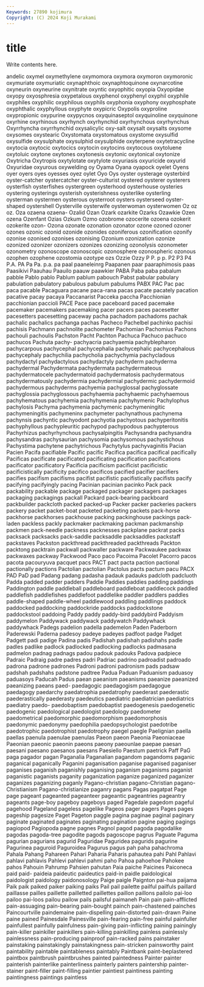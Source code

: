 ```yaml
---
Keywords: 27890 kojimura
Copyright: (C) 2024 Koji Murakami
---
```


# title

Write contents here.



andelic oxymel oxymethylene oxymomora oxymora oxymoron oxymoronic oxymuriate oxymuriatic
oxynaphthoic oxynaphtoquinone oxynarcotine oxyneurin oxyneurine oxynitrate oxyntic oxyophitic oxyopia Oxyopidae
oxyopy oxyosphresia oxypetalous oxyphenol oxyphenyl oxyphil oxyphile oxyphiles oxyphilic oxyphilous
oxyphils oxyphonia oxyphony oxyphosphate oxyphthalic oxyphyllous oxyphyte oxypicric Oxypolis oxyproline
oxypropionic oxypurine oxypycnos oxyquinaseptol oxyquinoline oxyquinone oxyrhine oxyrhinous oxyrhynch oxyrhynchid
oxyrhynchous oxyrhynchus Oxyrrhyncha oxyrrhynchid oxysalicylic oxy-salt oxysalt oxysalts oxysome oxysomes
oxystearic Oxystomata oxystomatous oxystome oxysulfid oxysulfide oxysulphate oxysulphid oxysulphide oxyterpene
oxytetracycline oxytocia oxytocic oxytocics oxytocin oxytocins oxytocous oxytoluene oxytoluic oxytone
oxytones oxytonesis oxytonic oxytonical oxytonize Oxytricha Oxytropis oxytylotate oxytylote oxyuriasis
oxyuricide oxyurid Oxyuridae oxyurous oxywelding oy Oyama Oyana oyapock oyelet
Oyens oyer oyers oyes oyesses oyez oylet Oyo Oys oyster
oysterage oysterbird oyster-catcher oystercatcher oyster-culturist oystered oysterer oysterers oysterfish oysterfishes
oystergreen oysterhood oysterhouse oysteries oystering oysterings oysterish oysterishness oysterlike oysterling
oysterman oystermen oysterous oysterroot oysters oysterseed oyster-shaped oystershell Oysterville oysterwife
oysterwoman oysterwomen Oz oz oz. Oza ozaena ozaena- Ozalid Ozan
Ozark ozarkite Ozarks Ozawkie Ozen ozena Ozenfant Ozias Ozkum Ozmo
ozobrome ozocerite ozoena ozokerit ozokerite ozon- Ozona ozonate ozonation ozonator
ozone ozoned ozoner ozones ozonic ozonid ozonide ozonides ozoniferous ozonification
ozonify ozonise ozonised ozonises ozonising Ozonium ozonization ozonize ozonized ozonizer
ozonizers ozonizes ozonizing ozonolysis ozonometer ozonometry ozonoscope ozonoscopic ozonosphere ozonospheric
ozonous ozophen ozophene ozostomia ozotype ozs Ozzie Ozzy P P.
p p. P2 P3 P4 P.A. PA Pa Pa. p.a.
pa paal paaneleinrg Paapanen paar paaraphimosis paas Paasikivi Paauhau Paauilo
paauw paawkier PABA Paba paba pabalum pabble Pablo pablo Pablum
pablum pabouch Pabst pabular pabulary pabulation pabulatory pabulous pabulum pabulums
PABX PAC Pac pac paca pacable Pacaguara pacane paca-rana pacas
pacate pacately pacation pacative pacay pacaya Paccanarist Pacceka paccha Pacchionian
pacchionian paccioli PACE Pace pace paceboard paced pacemake pacemaker pacemakers
pacemaking pacer pacers paces pacesetter pacesetters pacesetting paceway pacha pachadom
pachadoms pachak pachalic pachalics pachanga pachas Pacheco Pachelbel pachinko pachisi
pachisis Pachmann pachnolite pachometer Pachomian Pachomius Pachons pachouli pachoulis Pachston
Pacht Pachton Pachuca Pachuco pachuco pachucos Pachuta pachy- pachyacria pachyaemia
pachyblepharon pachycarpous pachycephal pachycephalia pachycephalic pachycephalous pachycephaly pachychilia pachycholia pachychymia
pachycladous pachydactyl pachydactylous pachydactyly pachyderm pachyderma pachydermal Pachydermata pachydermata pachydermateous
pachydermatocele pachydermatoid pachydermatosis pachydermatous pachydermatously pachydermia pachydermial pachydermic pachydermoid pachydermous
pachyderms pachyemia pachyglossal pachyglossate pachyglossia pachyglossous pachyhaemia pachyhaemic pachyhaemous pachyhematous
pachyhemia pachyhymenia pachyhymenic Pachylophus pachylosis Pachyma pachymenia pachymenic pachymeningitic pachymeningitis
pachymeninx pachymeter pachynathous pachynema pachynsis pachyntic pachyodont pachyotia pachyotous pachyperitonitis
pachyphyllous pachypleuritic pachypod pachypodous pachypterous Pachyrhizus pachyrhynchous pachysalpingitis Pachysandra pachysandra
pachysandras pachysaurian pachysomia pachysomous pachystichous Pachystima pachytene pachytrichous Pachytylus pachyvaginitis
Pacian Pacien Pacifa pacifiable Pacific pacific Pacifica pacifica pacifical pacifically
Pacificas pacificate pacificated pacificating pacification pacifications pacificator pacificatory Pacificia pacificism
pacificist pacificistic pacificistically pacificity pacifico pacificos pacified pacifier pacifiers pacifies
pacifism pacifisms pacifist pacifistic pacifistically pacifists pacify pacifying pacifyingly pacing
Pacinian pacinian pacinko Pack pack packability packable package packaged packager
packagers packages packaging packagings packall Packard pack-bearing packboard packbuilder packcloth
packed packed-up Packer packer packeries packers packery packet packet-boat packeted
packeting packets pack-horse packhorse packhorses packhouse packing packinghouse packings pack-laden
packless packly packmaker packmaking packman packmanship packmen pack-needle packness packnesses
packplane packrat packs packsack packsacks pack-saddle packsaddle packsaddles packstaff packstaves
Packston packthread packthreaded packthreads Packton packtong packtrain packwall packwaller packware
Packwaukee packwax packwaxes packway Packwood Paco paco Pacoima Pacolet Pacorro
pacos pacota pacouryuva pacquet pacs PACT pact pacta paction pactional
pactionally pactions Pactolian pactolian Pactolus pacts pactum pacu PACX PAD
PaD pad Padang padang padasha padauk padauks padcloth padcluoth Padda
padded padder padders Paddie Paddies paddies padding paddings Paddington paddle
paddleball paddleboard paddleboat paddlecock paddled paddlefish paddlefishes paddlefoot paddlelike paddler
paddlers paddles paddle-shaped paddle-wheel paddlewood paddling paddlings paddock paddocked paddocking
paddockride paddocks paddockstone paddockstool paddoing Paddy paddy paddy-bird paddybird Paddyism
paddymelon Paddywack paddywack paddywatch Paddywhack paddywhack Padegs padelion padella pademelon
Paden Paderborn Paderewski Paderna padesoy padeye padeyes padfoot padge Padget
Padgett padi padige Padina padis Padishah padishah padishahs padle padles
padlike padlock padlocked padlocking padlocks padmasana padmelon padnag padnags padou
padouk padouks Padova padpiece Padraic Padraig padre padres padri Padriac
padrino padroadist padroado padrona padrone padrones Padroni padroni padronism pads
padsaw padshah padshahs padstone padtree Padua Paduan Paduanism paduasoy paduasoys
Paducah Padus paean paeanism paeanisms paeanize paeanized paeanizing paeans paed-
paedagogic paedagogism paedagogue paedagogy paedarchy paedatrophia paedatrophy paederast paederastic paederastically
paederasty paedeutics paediatric paediatrician paediatrics paediatry paedo- paedobaptism paedobaptist paedogenesis
paedogenetic paedogenic paedological paedologist paedology paedometer paedometrical paedomorphic paedomorphism paedomorphosis
paedonymic paedonymy paedophilia paedopsychologist paedotribe paedotrophic paedotrophist paedotrophy paegel paegle
Paelignian paella paellas paenula paenulae paenulas Paeon paeon Paeonia Paeoniaceae
Paeonian paeonic paeonin paeons paeony paeounlae paepae paesan paesani paesano
paesanos paesans Paesiello Paestum paetrick Paff PaG paga pagador pagan
Paganalia Paganalian pagandom pagandoms paganic paganical paganically Paganini paganisation paganise
paganised paganiser paganises paganish paganishly paganising paganism paganisms paganist paganistic
paganists paganity paganization paganize paganized paganizer paganizes paganizing paganly Pagano-christian
pagano-Christian pagano-Christianism Pagano-christianize paganry pagans Pagas pagatpat Page page pageant
pageanted pageanteer pageantic pageantries pageantry pageants page-boy pageboy pageboys paged
Pagedale pagedom pageful pagehood Pageland pageless pagelike Pageos pager pagers
Pages pages pageship pagesize Paget Pageton paggle pagina paginae paginal
paginary paginate paginated paginates paginating pagination pagine paging pagings pagiopod
Pagiopoda pagne pagnes Pagnol pagod pagoda pagodalike pagodas pagoda-tree pagodite
pagods pagoscope pagrus Paguate Paguma pagurian pagurians pagurid Paguridae Paguridea
pagurids pagurine Pagurinea paguroid Paguroidea Pagurus pagus pah paha pahachroma
Pahala Pahang Pahareen Pahari Paharia Paharis pahautea pahi Pahl Pahlavi
pahlavi pahlavis Pahlevi pahlevi pahmi paho Pahoa pahoehoe Pahokee pahos
Pahouin Pahrump Pahsien pahutan Paia paiche Paicines Paiconeca paid paid-
paideia paideutic paideutics paid-in paidle paidological paidologist paidology paidonosology Paige
paigle Paignton pai-hua paijama Paik paik paiked paiker paiking paiks
Pail pail pailette pailful pailfuls paillard paillasse pailles paillette pailletted
paillettes paillon paillons pailolo pai-loo pailoo pai-loos pailou pailow pails
pailsful paimaneh Pain pain pain-afflicted pain-assuaging pain-bearing pain-bought painch pain-chastened
painches Paincourtville paindemaine pain-dispelling pain-distorted pain-drawn Paine paine pained Painesdale
Painesville pain-fearing pain-free painful painfuller painfullest painfully painfulness pain-giving pain-inflicting
paining painingly pain-killer painkiller painkillers pain-killing painkilling painless painlessly painlessness
pain-producing painproof pain-racked pains painstaker painstaking painstakingly painstakingness pain-stricken painsworthy
paint paintability paintable paintableness paintably Paintbank paint-beplastered paintbox paintbrush paintbrushes
painted paintedness Painter painter painterish painterlike painterliness painterly painters paintership
painter-stainer paint-filler paint-filling paintier paintiest paintiness painting paintingness paintings paintless
